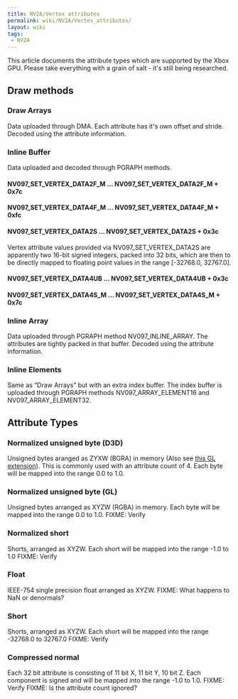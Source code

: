 ```yaml
---
title: NV2A/Vertex attributes
permalink: wiki/NV2A/Vertex_attributes/
layout: wiki
tags:
 - NV2A
---
```


This article documents the attribute types which are supported by the
Xbox GPU. Please take everything with a grain of salt - it's still being
researched.

Draw methods
------------

### Draw Arrays

Data uploaded through DMA. Each attribute has it's own offset and
stride. Decoded using the attribute information.

### Inline Buffer

Data uploaded and decoded through PGRAPH methods.

#### NV097\_SET\_VERTEX\_DATA2F\_M ... NV097\_SET\_VERTEX\_DATA2F\_M + 0x7c

#### NV097\_SET\_VERTEX\_DATA4F\_M ... NV097\_SET\_VERTEX\_DATA4F\_M + 0xfc

#### NV097\_SET\_VERTEX\_DATA2S ... NV097\_SET\_VERTEX\_DATA2S + 0x3c

Vertex attribute values provided via NV097\_SET\_VERTEX\_DATA2S are
apparently two 16-bit signed integers, packed into 32 bits, which are
then to be directly mapped to floating point values in the range
\[-32768.0, 32767.0\].

#### NV097\_SET\_VERTEX\_DATA4UB ... NV097\_SET\_VERTEX\_DATA4UB + 0x3c

#### NV097\_SET\_VERTEX\_DATA4S\_M ... NV097\_SET\_VERTEX\_DATA4S\_M + 0x7c

### Inline Array

Data uploaded through PGRAPH method NV097\_INLINE\_ARRAY. The attributes
are tightly packed in that buffer. Decoded using the attribute
information.

### Inline Elements

Same as “Draw Arrays” but with an extra index buffer. The index buffer
is uploaded through PGRAPH methods NV097\_ARRAY\_ELEMENT16 and
NV097\_ARRAY\_ELEMENT32.

Attribute Types
---------------

### Normalized unsigned byte (D3D)

Unsigned bytes aranged as ZYXW (BGRA) in memory (Also see [this GL
extension](http://www.opengl.org/registry/specs/ARB/vertex_array_bgra.txt)).
This is commonly used with an attribute count of 4. Each byte will be
mapped into the range 0.0 to 1.0.

### Normalized unsigned byte (GL)

Unsigned bytes arranged as XYZW (RGBA) in memory. Each byte will be
mapped into the range 0.0 to 1.0. FIXME: Verify

### Normalized short

Shorts, arranged as XYZW. Each short will be mapped into the range -1.0
to 1.0 FIXME: Verify

### Float

IEEE-754 single precision float arranged as XYZW. FIXME: What happens to
NaN or denormals?

### Short

Shorts, arranged as XYZW. Each short will be mapped into the range
-32768.0 to 32767.0 FIXME: Verify

### Compressed normal

Each 32 bit attribute is consisting of 11 bit X, 11 bit Y, 10 bit Z.
Each component is signed and will be mapped into the range -1.0 to 1.0.
FIXME: Verify FIXME: Is the attribute count ignored?
